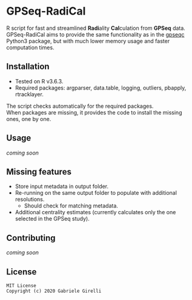 # GPSeq-RadiCal
R script for fast and streamlined **Radi**ality **Cal**culation from **GPSeq** data. GPSeq-RadiCal aims to provide the same functionality as in the [gpseqc](https://github.com/ggirelli/gpseqc) Python3 package, but with much lower memory usage and faster computation times.

## Installation

* Tested on R v3.6.3.
* Required packages: argparser, data.table, logging, outliers, pbapply, rtracklayer.

The script checks automatically for the required packages.  
When packages are missing, it provides the code to install the missing ones, one by one.

## Usage

*coming soon*

## Missing features

* Store input metadata in output folder.
* Re-running on the same output folder to populate with additional resolutions.
    - Should check for matching metadata.
* Additional centrality estimates (currently calculates only the one selected in the GPSeq study).

## Contributing

*coming soon*

## License

```
MIT License
Copyright (c) 2020 Gabriele Girelli
```
